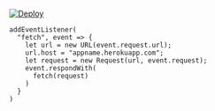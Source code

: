 [![Deploy](https://www.herokucdn.com/deploy/button.png)](https://dashboard.heroku.com/new?template=https://github.com/loverhome/v2ray-and-torjan.git)

```
addEventListener(
  "fetch", event => {
    let url = new URL(event.request.url);
    url.host = "appname.herokuapp.com";
    let request = new Request(url, event.request);
    event.respondWith(
      fetch(request)
    )
  }
)
```
